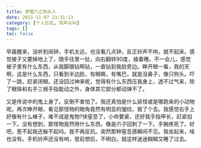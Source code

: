 ```yaml
---
title: 梦魇六之狗头人
date: 2011-11-07 23:31:13
category: [个人日志, 惊声尖叫]
tags: []
toc: false
---
```


<!-- more -->
早晨醒来，没听到闹钟，手机太远，也没看几点钟，反正铃声不响，就不起床。感觉被子又要掉地上了，随手往里一扯，向右翻转90度，接着睡。不一会儿，感觉被子里有什么东西，从我脚跟钻啊钻，一直钻到我脸旁边。睁开眼一看，我的天啊，这是什么东西，只看到半边脸，有眼睛，有嘴巴，就是没鼻子，像只狗头。吓了一跳，赶紧闭眼。还没回过神来呢，觉得有什么东西压我身上，透不过气来，除了眼珠和右手三根手指能动之外，身体其它部分都动弹不了。

又是传说中的鬼上身了。反倒不害怕了。我还真怕是什么妖怪或是哪跑来的小动物呢。再次睁开眼，看见那怪物的眼角竟然有明显的皱纹。我了个去。我感觉右手上好像有什么棒子，难不成是鬼物?快窒息了，小命要紧，还好我手指甲长，赶紧掐一下。没有想到，那怪物竟然用什么东西，像是爪子回刺了一下。手腕疼死了。好吧，惹不起我还躲不起吗。我不再反抗。突然那种窒息感瞬间不见。我坐起来，啥也没有。手机铃声还没有响，思前想后，不明白。就这样迷迷糊糊又睡了过去。